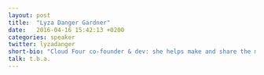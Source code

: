 ```yaml
---
layout: post
title:  "Lyza Danger Gardner"
date:   2016-04-16 15:42:13 +0200
categories: speaker
twitter: lyzadanger
short-bio: "Cloud Four co-founder & dev: she helps make and share the mobile web. Co-author of Head First Mobile Web."
talk: t.b.a.
---
```

